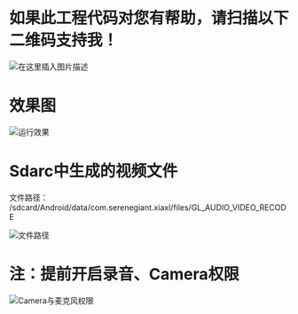 # 如果此工程代码对您有帮助，请扫描以下二维码支持我！
![在这里插入图片描述](https://raw.githubusercontent.com/xiaxveliang/GLES2_Anima_LoadFrom_Obj/master/image/pay_2rmb.png)

# 效果图

![运行效果](https://raw.githubusercontent.com/xiaxveliang/GLES2_AUDIO_VIDEO_RECODE/master/image/001.png)

# Sdarc中生成的视频文件

文件路径：
/sdcard/Android/data/com.serenegiant.xiaxl/files/GL_AUDIO_VIDEO_RECODE

![文件路径](https://raw.githubusercontent.com/xiaxveliang/GLES2_AUDIO_VIDEO_RECODE/master/image/002.png)

# 注：提前开启录音、Camera权限
![Camera与麦克风权限](https://raw.githubusercontent.com/xiaxveliang/GLES2_AUDIO_VIDEO_RECODE/master/image/003.jpg)




